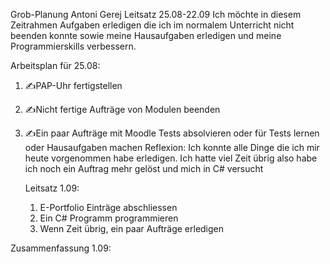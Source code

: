 Grob-Planung
Antoni Gerej
Leitsatz 25.08-22.09
Ich möchte in diesem Zeitrahmen Aufgaben erledigen die ich im normalem Unterricht nicht beenden konnte sowie meine Hausaufgaben erledigen und meine Programmierskills verbessern.

Arbeitsplan für 25.08:
1. ✍️PAP-Uhr fertigstellen
2. ✍️Nicht fertige Aufträge von Modulen beenden
3. ✍️Ein paar Aufträge mit Moodle Tests absolvieren oder für Tests lernen oder Hausaufgaben machen
   Reflexion:
   Ich konnte alle Dinge die ich mir heute vorgenommen habe erledigen. Ich hatte viel Zeit übrig also habe ich noch ein Auftrag mehr gelöst und mich in C# versucht



   Leitsatz 1.09:
   1. E-Portfolio Einträge abschliessen
   2. Ein C# Programm programmieren
   3. Wenn Zeit übrig, ein paar Aufträge erledigen

Zusammenfassung 1.09:
